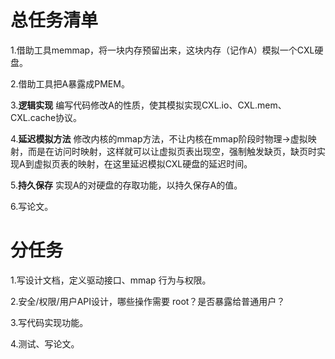 # 总任务清单
1.借助工具memmap，将一块内存预留出来，这块内存（记作A）模拟一个CXL硬盘。

2.借助工具把A暴露成PMEM。

3.**逻辑实现**  编写代码修改A的性质，使其模拟实现CXL.io、CXL.mem、CXL.cache协议。

4.**延迟模拟方法**  修改内核的mmap方法，不让内核在mmap阶段时物理->虚拟映射，而是在访问时映射，这样就可以让虚拟页表出现空，强制触发缺页，缺页时实现A到虚拟页表的映射，在这里延迟模拟CXL硬盘的延迟时间。

5.**持久保存**  实现A的对硬盘的存取功能，以持久保存A的值。

6.写论文。
# 分任务 
1.写设计文档，定义驱动接口、mmap 行为与权限。

2.安全/权限/用户API设计，哪些操作需要 root？是否暴露给普通用户？

3.写代码实现功能。

4.测试、写论文。